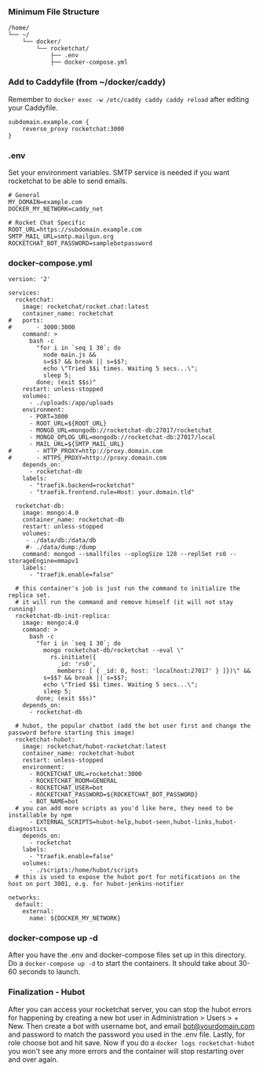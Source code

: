 ### Minimum File Structure
```
/home/
└── ~/
    └── docker/
        └── rocketchat/
            ├── .env
            ├── docker-compose.yml
```

### Add to Caddyfile (from ~/docker/caddy)
Remember to `docker exec -w /etc/caddy caddy caddy reload` after editing your Caddyfile.
```
subdomain.example.com {
	reverse_proxy rocketchat:3000
}
```

### .env
Set your environment variables. SMTP service is needed if you want rocketchat to be able to send emails.
```
# General
MY_DOMAIN=example.com
DOCKER_MY_NETWORK=caddy_net

# Rocket Chat Specific
ROOT_URL=https://subdomain.example.com
SMTP_MAIL_URL=smtp.mailgun.org
ROCKETCHAT_BOT_PASSWORD=samplebotpassword
```

### docker-compose.yml
```
version: '2'

services:
  rocketchat:
    image: rocketchat/rocket.chat:latest
    container_name: rocketchat
#   ports:
#       - 3000:3000
    command: >
      bash -c
        "for i in `seq 1 30`; do
          node main.js &&
          s=$$? && break || s=$$?;
          echo \"Tried $$i times. Waiting 5 secs...\";
          sleep 5;
        done; (exit $$s)"
    restart: unless-stopped
    volumes:
      - ./uploads:/app/uploads
    environment:
      - PORT=3000
      - ROOT_URL=${ROOT_URL}
      - MONGO_URL=mongodb://rocketchat-db:27017/rocketchat
      - MONGO_OPLOG_URL=mongodb://rocketchat-db:27017/local
      - MAIL_URL=${SMTP_MAIL_URL}
#       - HTTP_PROXY=http://proxy.domain.com
#       - HTTPS_PROXY=http://proxy.domain.com
    depends_on:
      - rocketchat-db
    labels:
      - "traefik.backend=rocketchat"
      - "traefik.frontend.rule=Host: your.domain.tld"

  rocketchat-db:
    image: mongo:4.0
    container_name: rocketchat-db
    restart: unless-stopped
    volumes:
     - ./data/db:/data/db
     #- ./data/dump:/dump
    command: mongod --smallfiles --oplogSize 128 --replSet rs0 --storageEngine=mmapv1
    labels:
      - "traefik.enable=false"

  # this container's job is just run the command to initialize the replica set.
  # it will run the command and remove himself (it will not stay running)
  rocketchat-db-init-replica:
    image: mongo:4.0
    command: >
      bash -c
        "for i in `seq 1 30`; do
          mongo rocketchat-db/rocketchat --eval \"
            rs.initiate({
              _id: 'rs0',
              members: [ { _id: 0, host: 'localhost:27017' } ]})\" &&
          s=$$? && break || s=$$?;
          echo \"Tried $$i times. Waiting 5 secs...\";
          sleep 5;
        done; (exit $$s)"
    depends_on:
      - rocketchat-db

  # hubot, the popular chatbot (add the bot user first and change the password before starting this image)
  rocketchat-hubot:
    image: rocketchat/hubot-rocketchat:latest
    container_name: rocketchat-hubot    
    restart: unless-stopped
    environment:
      - ROCKETCHAT_URL=rocketchat:3000
      - ROCKETCHAT_ROOM=GENERAL
      - ROCKETCHAT_USER=bot
      - ROCKETCHAT_PASSWORD=${ROCKETCHAT_BOT_PASSWORD}
      - BOT_NAME=bot
  # you can add more scripts as you'd like here, they need to be installable by npm
      - EXTERNAL_SCRIPTS=hubot-help,hubot-seen,hubot-links,hubot-diagnostics
    depends_on:
      - rocketchat
    labels:
      - "traefik.enable=false"
    volumes:
      - ./scripts:/home/hubot/scripts
  # this is used to expose the hubot port for notifications on the host on port 3001, e.g. for hubot-jenkins-notifier

networks:
  default:
    external:
      name: ${DOCKER_MY_NETWORK}
```

### docker-compose up -d
After you have the .env and docker-compose files set up in this directory. Do a ```docker-compose up -d``` to start the containers. It should take about 30-60 seconds to launch.

### Finalization - Hubot
After you can access your rocketchat server, you can stop the hubot errors for happening by creating a new bot user in Administration > Users > + New. Then create a bot with username bot, and email bot@yourdomain.com and password to match the password you used in the .env file. Lastly, for role choose bot and hit save. Now if you do a `docker logs rocketchat-hubot` you won't see any more errors and the container will stop restarting over and over again.
